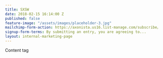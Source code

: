 ```yaml
---
title: SXSW
date: 2018-02-15 16:14:00 Z
published: false
feature-image: "/assets/images/placeholder-3.jpg"
mailchimp-form-action: https://axonista.us16.list-manage.com/subscribe/post?u=0fa6facce98578adeda82d3fa&amp;id=b917b8e7bf
signup-form-terms: By submitting an entry, you are agreeing to...
layout: internal-marketing-page
---
```


Content tag